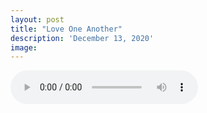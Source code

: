 ```yaml
---
layout: post
title: "Love One Another"
description: 'December 13, 2020'
image:
---
```


<audio controls preload="metadata">
  <source src="https://docs.google.com/uc?export=open&id=1wl9YT9g8gFVv1bwuKciVhHD12xLv6JVn" type="audio/mp3">
Your browser does not support the audio element.
</audio>
